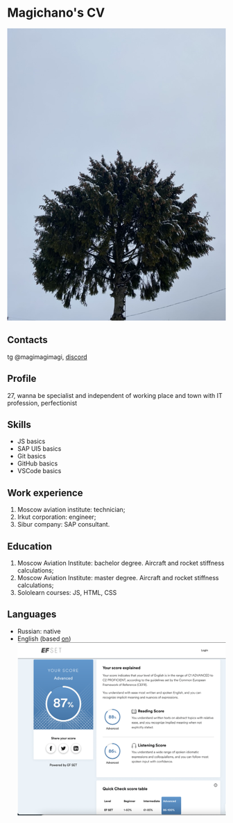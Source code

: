 # Magichano's CV
![palm](https://github.com/magichano/rsschool-cv/raw/gh-pages/assets/img/palm.jpeg)

## Contacts
tg @magimagimagi, [discord](https://discord.com/channels/@magichano#2313)

## Profile
27, wanna be specialist and independent of working place and town with IT profession, perfectionist

## Skills
* JS basics 
* SAP UI5 basics 
* Git basics
* GitHub basics
* VSCode basics

## Work experience
1. Moscow aviation institute: technician;
2. Irkut corporation: engineer;
3. Sibur company: SAP consultant.

## Education
1. Moscow Aviation Institute: bachelor degree. Aircraft and rocket stiffness calculations;
2. Moscow Aviation Institute: master degree. Aircraft and rocket stiffness calculations;
3. Sololearn courses: JS, HTML, CSS

## Languages
* Russian: native
* English (based [on](www.efset.org)) ![englishlevel](https://github.com/magichano/rsschool-cv/raw/gh-pages/assets/img/el.png)




